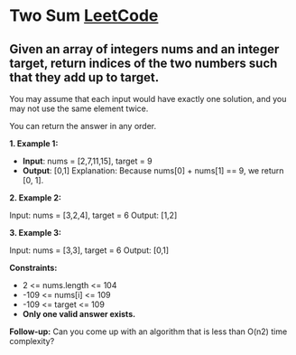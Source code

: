 # Two Sum [LeetCode](https://leetcode.com/problems/two-sum/description/)
## Given an array of integers nums and an integer target, return indices of the two numbers such that they add up to target.

You may assume that each input would have exactly one solution, and you may not use the same element twice.

You can return the answer in any order.

 

**1. Example 1:**

- **Input**: nums = [2,7,11,15], target = 9
- **Output**: [0,1]
Explanation: Because nums[0] + nums[1] == 9, we return [0, 1].

**2. Example 2:**

Input: nums = [3,2,4], target = 6
Output: [1,2]

**3. Example 3:**

Input: nums = [3,3], target = 6
Output: [0,1]
 

**Constraints:**

- 2 <= nums.length <= 104
- -109 <= nums[i] <= 109
- -109 <= target <= 109
- **Only one valid answer exists.**
 

**Follow-up:** Can you come up with an algorithm that is less than O(n2) time complexity?
